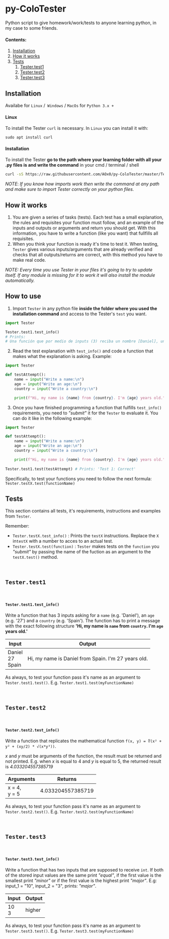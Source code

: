 # py-ColoTester

Python script to give homework/work/tests to anyone learning python, in my case to some friends. 



#### Contents:

1.  [Installation](https://github.com/AOx0/py-ColoTester#installation)
2.  [How it works](https://github.com/AOx0/py-ColoTester#how-it-works)
3.  [Tests](https://github.com/AOx0/py-ColoTester#tests)
     1.  [Tester.test1](https://github.com/AOx0/py-ColoTester#testertest1)
     2.  [Tester.test2](https://github.com/AOx0/py-ColoTester#testertest2)
     3.  [Tester.test3](https://github.com/AOx0/py-ColoTester#testertest3)



## Installation

Availabe for `Linux` /` Windows` / `MacOs` for `Python 3.x +`



#### Linux 

To install the Tester `curl` is necessary. In `Linux` you can install it with:

```
sudo apt install curl
```



#### Installation

 To install the Tester **go to the path where your learning folder with all your .py files is and write the command** in your cmd / terminal / shell

```bash
curl -sS https://raw.githubusercontent.com/AOx0/py-ColoTester/master/Tester.py -o Tester.py
```

*NOTE*: *If you know how imports work then write the command at any path and make sure to import Tester correctly on your python files.*



## How it works

1.  You are given a series of tasks (tests). Each test has a small explanation, the rules and requisites your function must follow, and an example of the inputs and outputs or arguments and return you should get. With this information, you have to write a function (like you want) that fullfills all requisites.
2.  When you think your function is ready it's time to test it. When testing, `Tester` gives various inputs/arguments that are already verified and checks that all outputs/returns are correct, with this method you have to make real code.

*NOTE: Every time you use Tester in your files it's going to try to update itself. If any module is missing for it to work it will also install the module automatically.*



## How to use

1.  Import `Tester` in any python file **inside the folder where you used the installation command** and access to the Tester's `test` you want.

```python
import Tester

Tester.test1.test_info() 
# Prints:
# Una función que por medio de inputs (3) reciba un nombre [Daniel], una edad [27] y un país de origen [España] e imprima el mensaje 'Hola mi nombre es [NOMBRE], tengo [EDAD] años y vengo de [PAIS]' 
```



2.  Read the test explanation with `test_info()` and code a function that makes what the explanation is asking. Example:

```python
import Tester

def testAttempt():
    name = input("Write a name:\n")
    age = input("Write an age:\n")
    country = input("Write a country:\n")

    print(f"Hi, my name is {name} from {country}. I'm {age} years old.")

```



3.  Once you have finished programming a function that fulfills `test_info()` requirements, you need to *"submit"* it for the `Tester` to evaluate it. You can do it like in the following example:

```python
import Tester

def testAttempt():
    name = input("Write a name:\n")
    age = input("Write an age:\n")
    country = input("Write a country:\n")

    print(f"Hi, my name is {name} from {country}. I'm {age} years old.")
 
Tester.test1.test(testAttempt) # Prints: 'Test 1: Correct'

```

Specifically, to test your functions you need to follow the next formula: `Tester.testX.test(functionName)`





## Tests

This section contains all tests, it's requirements, instructions and examples from  `Tester`.

Remember:

-   `Tester.testX.test_info()` : Prints the `testX` instructions. Replace the `X` in`testX`  with a number to acces to an actual test.
-   `Tester.testX.test(function)` : `Tester` makes tests on the `function` you *"submit"* by passing the name of the fuction as an argument to the `testX.test()` method.



 <br />

##  `Tester.test1`

 <br />

#### `Tester.test1.test_info()`

 Write a function that has 3 inputs asking for a `name` (e.g. 'Daniel'), an `age` (e.g. '27') and a `country` (e.g. 'Spain'). The function has to print a message with the exact following structure **'Hi, my name is `name` from `country`. I'm `age` years old.'**



| Input                     | Output                                              |
| ------------------------- | --------------------------------------------------- |
| Daniel<br />27<br />Spain | Hi, my name is Daniel from Spain. I'm 27 years old. |

As always, to test your function pass it's name as an argument to `Tester.test1.test()`. E.g. `Tester.test1.test(myFunctionName)`

 <br />

##  `Tester.test2`

 <br />

#### `Tester.test2.test_info() `

Write a function that replicates the mathematical function `f(x, y) = ∜(x² + y² + (xy/2) * √(x*y³))`. 

*x* and *y* must be arguments of the function, the result must be returned and not printed. E.g. when *x* is equal to 4 and *y*  is equal to 5, the returned result is *4.033204557385719*




| Arguments         | Returns           |
| ----------------- | ----------------- |
| x = 4,<br />y = 5 | 4.033204557385719 |

As always, to test your function pass it's name as an argument to `Tester.test2.test()`. E.g. `Tester.test2.test(myFunctionName)`

 <br />

## `Tester.test3`

 <br />

#### `Tester.test3.test_info() `

Write a function that has two inputs that are supposed to receive `int`. If both of the stored input values are the same print *"equal"*, if the first value is the smallest print *"minor"* or if the first value is the highest print *"major"*. E.g: input_1 = "10", input_2 = "3", prints: *"major"*.




| Input     | Output |
| --------- | ------ |
| 10<br />3 | higher |

As always, to test your function pass it's name as an argument to `Tester.test3.test()`. E.g. `Tester.test3.test(myFunctionName)`



